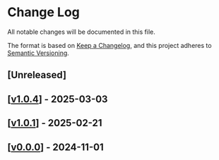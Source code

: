 # Change Log

All notable changes will be documented in this file.

The format is based on [Keep a Changelog](https://keepachangelog.com/en/1.0.0/),
and this project adheres to [Semantic Versioning](https://semver.org/spec/v2.0.0.html).

## [Unreleased]

## [[v1.0.4](https://github.com/multiversx/mx-sdk-dapp-liquidity/pull/10)] - 2025-03-03

## [[v1.0.1](https://github.com/multiversx/mx-sdk-dapp-liquidity/pull/9)] - 2025-02-21

## [[v0.0.0](https://github.com/multiversx/mx-sdk-dapp-liquidity)] - 2024-11-01